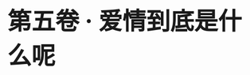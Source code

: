 <style rel="stylesheet">
h1 {
    font-size: xxx-large;
    display: flex;
    height: 100vh;
    justify-content: center;
    align-items: center;
}
</style>
# 第五卷 · 爱情到底是什么呢